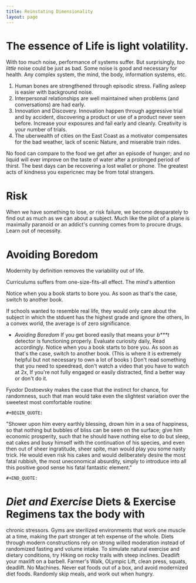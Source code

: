 ```yaml
---
title: Reinstating Dimensionality
layout: page
---
```


# The essence of Life is light volatility.

With too much noise, performance of systems suffer. But surprisingly,
*too little* noise could be just as bad. Some noise is good and
necessary for health. Any complex system, the mind, the body,
information systems, etc.

1.  Human bones are strengthened through episodic stress. Falling asleep
    is easier with background noise.
2.  Interpersonal relationships are well maintained when problems (and
    conversations) are had early.
3.  Innovation and Discovery. Innovation happen through aggressive trial
    and by accident, discovering a product or use of a product never
    seen before. Increase your exposures and fail early and cleanly.
    Creativity is your number of trials.
4.  The uberwealth of cities on the East Coast as a motivator
    compensates for the bad weather, lack of scenic Nature, and
    miserable train rides.

No food can compare to the food we get after an episode of hunger; and
no liquid will ever improve on the taste of water after a prolonged
period of thirst. The best days can be recovering a lost wallet or
phone. The greatest acts of kindness you expericnec may be from total
strangers.

# Risk

When we have something to lose, or risk failure, we become desparately
to find out as much as we can about a subject. Much like the pilot of a
plane is maximally paranoid or an addict\'s cunning comes from to
procure drugs. Learn out of necessity.

# Avoiding Boredom

Modernity by definition removes the variability out of life.

Curriculums suffers from one-size-fits-all effect. The mind\'s attention

Notice when you a book starts to bore you. As soon as that\'s the case,
switch to another book.

If schools wanted to resemble real life, they would only care about the
subject in which the stduent has the highest grade and ignore the
others, In a convex world, the average is of zero significance.

-   *Avoiding Boredom* If you get bored easily that means your
    *b\*\*\*t* detector is functioning properly. Evaluate curiosity
    daily, Read accordingly. Notice when you a book starts to bore you.
    As soon as that\'s the case, switch to another book. (This is where
    it is extremely helpful but not necessary to own a lot of books )
    Don\'t read something that you need to speedread, don\'t watch a
    video that you have to watch at 2x, If you\'re not fully engaged or
    easily distracted, find a better way or don\'t do it.

Fyodor Dostoevsky makes the case that the instinct for chance, for
randomness, such that man would take even the slightest variation over
the sweetest most comfortable routine:

```{=org}
#+BEGIN_QUOTE:
```
\"Shower upon him every earthly blessing, drown him in a sea of
happiness, so that nothing but bubbles of bliss can be seen on the
surface; give him economic prosperity, such that he should have nothing
else to do but sleep, eat cakes and busy himself with the continuation
of his species, and even then out of sheer ingratitude, sheer spite, man
would play you some nasty trick. He would even risk his cakes and would
deliberately desire the most fatal rubbish, the most uneconomical
absurdity, simply to introduce into all this positive good sense his
fatal fantastic element.\"

```{=org}
#+END_QUOTE:
```
# *Diet and Exercise* Diets & Exercise Regimens tax the body with

chronic stressors. Gyms are sterilized environments that work one muscle
at a time, making the part stronger at teh expense of the whole. Diets
through modern constructions rely on strong willed moderation instead of
randomized fasting and volume intake. To simulate natural exercise and
dietary conditions, try Hiking on rocky trails with steep inclines.
Deadlift your maxlift on a barbell. Farmer\'s Walk, OLympic Lift, clean
press, squats, deadlift. No Machines. Never eat foods out of a box, and
avoid modernized diet foods. Randomly skip meals, and work out when
hungry.
